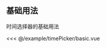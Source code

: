 ## 基础用法

时间选择器的基础用法
<demo-block src="timePicker/basic">

<<< @/example/timePicker/basic.vue

</demo-block>
